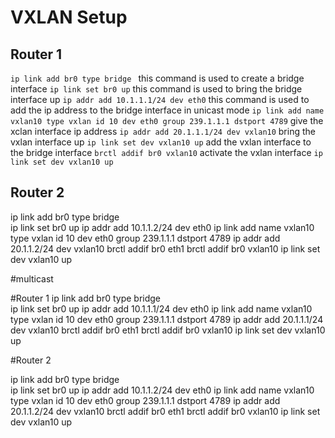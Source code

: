 # VXLAN Setup

## Router 1
```ip link add br0 type bridge ```
this command is used to create a bridge interface
```ip link set br0 up```
this command is used to bring the bridge interface up
```ip addr add 10.1.1.1/24 dev eth0```
this command is used to add the ip address to the bridge interface in unicast mode 
```ip link add name vxlan10 type vxlan id 10 dev eth0 group 239.1.1.1 dstport 4789```
give the xclan  interface ip address 
```ip addr add 20.1.1.1/24 dev vxlan10```
bring the vxlan interface up
```ip link set dev vxlan10 up```
add the vxlan interface to the bridge interface
```brctl addif br0 vxlan10```
activate the vxlan interface
```ip link set dev vxlan10 up```
## Router 2

ip link add br0 type bridge 	
ip link set br0  up
ip addr add 10.1.1.2/24 dev eth0 
ip link add name vxlan10 type vxlan id 10 dev eth0 group 239.1.1.1 dstport 4789
ip addr add 20.1.1.2/24 dev vxlan10
brctl addif br0 eth1 
brctl addif br0 vxlan10
ip link set dev vxlan10 up


#multicast

#Router 1
ip link add br0 type bridge 	
ip link set br0  up
ip addr add 10.1.1.1/24 dev eth0 
ip link add name vxlan10 type vxlan id 10 dev eth0 group 239.1.1.1 dstport 4789
ip addr add 20.1.1.1/24 dev vxlan10
brctl addif br0 eth1 
brctl addif br0 vxlan10
ip link set dev vxlan10 up

#Router 2

ip link add br0 type bridge 	
ip link set br0  up
ip addr add 10.1.1.2/24 dev eth0 
ip link add name vxlan10 type vxlan id 10 dev eth0 group 239.1.1.1 dstport 4789
ip addr add 20.1.1.2/24 dev vxlan10
brctl addif br0 eth1 
brctl addif br0 vxlan10
ip link set dev vxlan10 up
